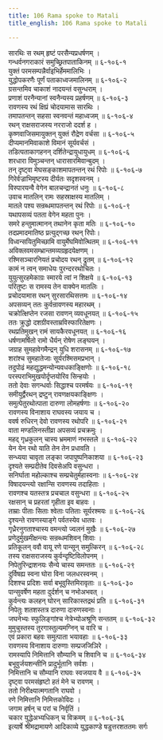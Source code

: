 ```yaml
---
title: 106 Rama spoke to Matali
title_english: 106 Rama spoke to Matali

---
```

<div class="audioEmbed"  caption="श्रीराम-हरिसीताराममूर्ति-घनपाठिभ्यां वचनम्" src="https://archive.org/download/Ramayana-recitation-Sriram-harisItArAmamUrti-Ghanapaati-v2/Kanda_6/Kanda_6_YK-106-Rama_spoke_to_Matali_0.mp3"></div>

सारथिः स रथम् हृष्टं परसैन्यप्रधर्षणम् ।  
गन्धर्वनगराकारं समुच्छ्रितपाताकिनम् ॥ ६-१०६-१  
युक्तं परमसम्पन्नैर्वाइभिर्हेममालिभिः ।  
युद्धोपकरणैः पूर्णं पताकाध्वजमालिनम् ॥ ६-१०६-२  
ग्रसन्तमिव चाकाशं नादयन्तं वसुन्धराम् ।  
प्रणाशं परनैन्यानां स्वनैन्यस्य प्रहर्षणम् ॥ ६-१०६-३  
रावणस्य रथं क्षिप्रं चोदयामास सारथिः ।  
तमापतन्तन् सहसा स्वनवन्तं महाध्वजम् ॥ ६-१०६-४  
रथन् राक्षसराजस्य नरराजो ददर्श ह ।  
कृष्णवाजिसमायुक्तन् युक्तं रौद्रेण वर्चसा ॥ ६-१०६-५  
दीप्यमानमिवाकाशे विमानं सूर्यवर्चसं ।  
तडित्पताकागहनन् दर्शितेन्द्रायुधायुधम् ॥ ६-१०६-६  
शरधारा विमुञ्चन्तन् धारासारमिवान्बुदम् ।  
तन् दृष्ट्वा मेघसङ्काशमापतन्तन् रथं रिपोः ॥ ६-१०६-७  
गिरेर्वज्राभिमृष्टस्य दीर्यतः सदृशस्वनम् ।  
विस्पारयन्वै वेगेन बालचन्द्रानतं धनुः ॥ ६-१०६-८  
उवाच मातलिन् रामः सहस्राक्षस्य मातलिम् ।  
मातले पश्य सन्रब्धमापतन्तन् रथं रिपोः ॥ ६-१०६-९  
यथापसव्यं पतता वेगेन महता पुनः ।  
समरे हन्तुमात्मानन् तथानेन कृता मतिः ॥ ६-१०६-१०  
तदप्रमादमातिष्ठ प्रत्युद्गच्छ रथन् रिपोः।  
विध्वन्सयितुमिच्छामि वायुर्मेघमिवोत्थितम् ॥ ६-१०६-११  
अविक्लवमसम्भ्रान्तमव्यग्रहृदयेक्षणम् ।  
रश्मिसञ्चारनियतं प्रचोदय रथन् द्रुतम् ॥ ६-१०६-१२  
कामं न त्वन् समाधेयः पुरन्दररथोचितः ।  
युयुत्सुरहमेकाग्रः स्मारये त्वां न शिक्षये ॥ ६-१०६-१३  
परितुष्टः स रामस्य तेन वाक्येन मातलिः ।  
प्रचोदयामास रथन् सुरसारथिसत्तमः ॥ ६-१०६-१४  
अपसव्यन् ततः कुर्वन्रावणस्य महारथम् ।  
चक्रोत्क्षिप्तेन रजसा रावणन् व्यवधूनयत् ॥ ६-१०६-१५  
ततः क्रुद्धो दशग्रीवस्ताम्रविस्फारितेक्षणः ।  
रथप्रतिमुखन् रामं सायकैरवधूनयत् ॥ ६-१०६-१६  
धर्षणामर्षितो रामो धैर्यन् रोषेण लङ्घयन् ।  
जग्राह सुमहावेगमैन्द्रन् युधि शरासनम् ॥ ६-१०६-१७  
शरांश्च सुमहातेजाः सूर्यरश्मिसमप्रभान् ।  
तदुपोढं महद्युद्धमन्योन्यवधकाङ्क्षिणोः ॥ ६-१०६-१८  
परस्पराभिमुखयोर्दृप्तयोरिव सिन्हयोः ।  
ततो देवाः सगन्धर्वाः सिद्धाश्च परमर्षयः ॥ ६-१०६-१९  
समीयुर्द्वैरथन् द्रष्टुन् रावणक्षयकाङ्क्षिणः ।  
समुत्पेतुरथोत्पाता दारुणा लोमहर्षणाः ॥ ६-१०६-२०  
रावणस्य विनाशाय राघवस्य जयाय च ।  
ववर्ष रुधिरन् देवो रावणस्य रथोपरि ॥ ६-१०६-२१  
वाता मण्डलिनस्तीव्रा अपसव्यं प्रचक्रमुः ।  
महद् गृध्रकुलन् चास्य भ्रममाणं नभस्तले ॥ ६-१०६-२२  
येन येन रथो याति तेन तेन प्रधावति ।  
सन्ध्यया चावृता लङ्का जपापुष्पनिकाशया ॥ ६-१०६-२३  
दृश्यते सम्प्रदीतेव दिवसेअपि वसुन्धरा ।  
सनिर्घाता महोल्काश्च सम्प्रचेतुर्महास्वनाः ॥ ६-१०६-२४  
विषादयन्त्यो रक्षान्सि रावणस्य तदाहिताः ।  
रावणश्च यतस्तत्र प्रचचाल वसुन्धरा ॥ ६-१०६-२५  
रक्षसान् च प्रहरतां गृहीता इव बाहवः ।  
ताम्राः पीताः सिताः श्वेताः पतिताः सूर्यरश्मयः ॥ ६-१०६-२६  
दृश्यन्ते रावणस्याङ्गे पर्वतस्येव धातवः ।  
गृध्रैरनुगताश्चास्य वमन्त्यो ज्वलनं मुखैः ॥ ६-१०६-२७  
प्रणेदुर्मुखमीक्षन्त्यः सन्रब्धमशिवन् शिवाः ।  
प्रतिकूलन् ववौ वायू रणे पान्सून् समुत्किरन् ॥ ६-१०६-२८  
तस्य राक्षसराजस्य कुर्वन्दृष्टिविलोपनम् ।  
निपेतुरिन्द्राशनयः सैन्ये चास्य समन्ततः ॥ ६-१०६-२९  
दुर्विषह्य स्वना घोरा विना जलधरस्वनम् ।  
दिशश्च प्रदिशः सर्वा बभूवुस्तिमिरावृताः ॥ ६-१०६-३०  
पान्सुवर्षेण महता दुर्दर्शन् च नभोअभवत् ।  
कुर्वन्त्यः कलहन् घोरन् सारिकास्तद्रथं प्रति ॥ ६-१०६-३१  
निपेतुः शतशस्तत्र दारुणा दारुणस्वनाः ।  
जघनेभ्यः स्फुलिङ्गांश्च नेत्रेभ्योअश्रूणि सन्ततम् ॥ ६-१०६-३२  
मुमुचुस्तस्य तुरगास्तुल्यमग्निन् च वारि च ।  
एवं प्रकारा बहवः समुत्पाता भयावहाः ॥ ६-१०६-३३  
रावणस्य विनाशाय दारुणाः सम्प्रजजिञिरे ।  
रामस्यापि निमित्तानि सौम्यानि च शिवानि च ॥ ६-१०६-३४  
बभूवुर्जयशन्सीनि प्रादुर्भूतानि सर्वशः ।  
निमित्तानि च सौम्यानि राघवः स्वजयाय वै ॥ ६-१०६-३५  
दृष्ट्वा परमसंहृष्टो हतं मेने च रावणम् ।  
ततो निरीक्ष्यात्मगतानि राघवो ।  
रणे निमित्तानि निमित्तकोविदः ।  
जगाम हर्षन् च परां च निर्वृतिं ।  
चकार युद्धेअभ्यधिकन् च विक्रमम् ॥ ६-१०६-३६  
इत्यार्षे श्रीमद्रामायणे आदिकाव्ये युद्धकाण्डे षडुत्तरशततमः सर्गः